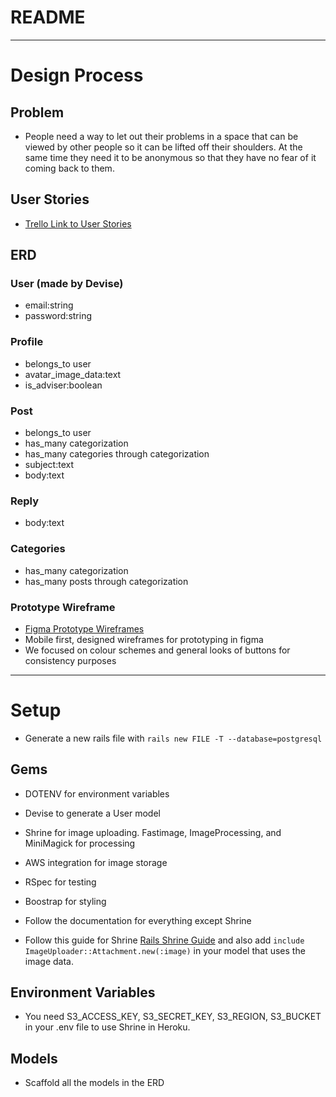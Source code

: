 # README

---

# Design Process

## Problem

- People need a way to let out their problems in a space that can be viewed by other people so it can be lifted off their shoulders. At the same time they need it to be anonymous so that they have no fear of it coming back to them.

## User Stories

- [Trello Link to User Stories](https://trello.com/b/j7Uiv1YR/railsline)

## ERD

### User (made by Devise)

- email:string
- password:string

### Profile

- belongs_to user
- avatar_image_data:text
- is_adviser:boolean

### Post

- belongs_to user
- has_many categorization
- has_many categories through categorization
- subject:text
- body:text

### Reply

- body:text

### Categories

- has_many categorization
- has_many posts through categorization

### Prototype Wireframe

- [Figma Prototype Wireframes](https://www.figma.com/file/a5vKTqigs302i0vo7B1rJuxq/Untitled)
- Mobile first, designed wireframes for prototyping in figma
- We focused on colour schemes and general looks of buttons for consistency purposes

---

# Setup

- Generate a new rails file with ``rails new FILE -T --database=postgresql``

## Gems

- DOTENV for environment variables
- Devise to generate a User model
- Shrine for image uploading. Fastimage, ImageProcessing, and MiniMagick for processing 
- AWS integration for image storage
- RSpec for testing
- Boostrap for styling

- Follow the documentation for everything except Shrine
- Follow this guide for Shrine [Rails Shrine Guide](https://www.sitepoint.com/rails-file-uploading-you-can-believe-in-with-shrine/) and also add ``include ImageUploader::Attachment.new(:image)`` in your model that uses the image data.

## Environment Variables

- You need S3_ACCESS_KEY, S3_SECRET_KEY, S3_REGION, S3_BUCKET in your .env file to use Shrine in Heroku.

## Models

- Scaffold all the models in the ERD